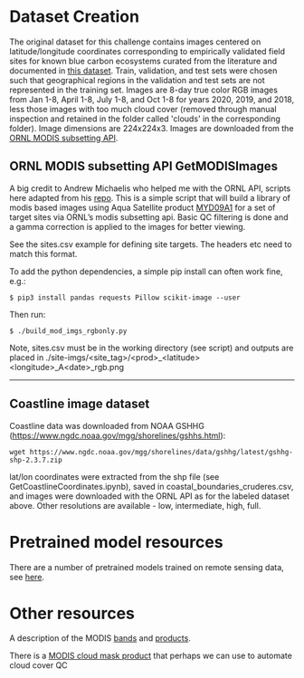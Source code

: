 # Dataset Creation

The original dataset for this challenge contains images centered on latitude/longitude coordinates corresponding to empirically validated field sites for known blue carbon ecosystems curated from the literature and documented in [this dataset](https://nicholasinstitute.duke.edu/focal-areas/coastal-blue-carbon/blue-carbon-data-set). Train, validation, and test sets were chosen such that geographical regions in the validation and test sets are not represented in the training set. Images are 8-day true color RGB images from Jan 1-8, April 1-8, July 1-8, and Oct 1-8 for years 2020, 2019, and 2018, less those images with too much cloud cover (removed through manual inspection and retained in the folder called 'clouds' in the corresponding folder). Image dimensions are 224x224x3. Images are downloaded from the [ORNL MODIS subsetting API](https://modis.ornl.gov/data/modis_webservice.html).

## ORNL MODIS subsetting API GetMODISImages

A big credit to Andrew Michaelis who helped me with the ORNL API, scripts here adapted from his [repo](https://github.com/HyperplaneOrg/ornl-modis-site-imgs).
This is a simple script that will build a library of modis
based images using Aqua Satellite product [MYD09A1](https://lpdaac.usgs.gov/products/myd09a1v006/) for a set of target sites via
ORNL’s modis subsetting api. Basic QC filtering is done and a gamma correction
is applied to the images for better viewing.

See the sites.csv example for defining site targets. The headers etc need to match this format.

To add the python dependencies, a simple pip install can often work fine, e.g.:

```
$ pip3 install pandas requests Pillow scikit-image --user
```


Then run:

```
$ ./build_mod_imgs_rgbonly.py
```

Note, sites.csv must be in the working directory (see script) and outputs are
placed in ./site-imgs/\<site_tag\>/\<prod\>_\<latitude\>\<longitude\>_A\<date\>_rgb.png

------

## Coastline image dataset

Coastline data was downloaded from NOAA GSHHG (https://www.ngdc.noaa.gov/mgg/shorelines/gshhs.html):

```
wget https://www.ngdc.noaa.gov/mgg/shorelines/data/gshhg/latest/gshhg-shp-2.3.7.zip
```

lat/lon coordinates were extracted from the shp file (see GetCoastlineCoordinates.ipynb), saved in coastal_boundaries_cruderes.csv, and images were downloaded with the ORNL API as for the labeled dataset above. Other resolutions are available - low, intermediate, high, full.


# Pretrained model resources

There are a number of pretrained models trained on remote sensing data, see [here](https://tfhub.dev/google/collections/remote_sensing/1).

# Other resources

A description of the MODIS [bands](https://modis.gsfc.nasa.gov/about/specifications.php) and [products](https://lpdaac.usgs.gov/product_search/?collections=Combined+MODIS&collections=Aqua+MODIS&view=list ).

There is a [MODIS cloud mask product](https://modis.gsfc.nasa.gov/data/dataprod/mod35.php) that perhaps we can use to automate cloud cover QC
